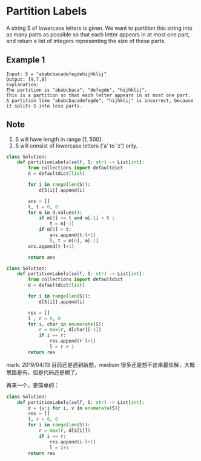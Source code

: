 # Partition Labels

A string S of lowercase letters is given. We want to partition this string into as many parts as possible so that each letter appears in at most one part, and return a list of integers representing the size of these parts.

## Example 1

```text
Input: S = "ababcbacadefegdehijhklij"
Output: [9,7,8]
Explanation:
The partition is "ababcbaca", "defegde", "hijhklij".
This is a partition so that each letter appears in at most one part.
A partition like "ababcbacadefegde", "hijhklij" is incorrect, because it splits S into less parts.
```

## Note

1. S will have length in range [1, 500].
2. S will consist of lowercase letters ('a' to 'z') only.

```python
class Solution:
    def partitionLabels(self, S: str) -> List[int]:
        from collections import defaultdict
        d = defaultdict(list)

        for i in range(len(S)):
            d[S[i]].append(i)

        ans = []
        l, t = 0, 0
        for m in d.values():
            if m[0] <= t and m[-1] > t :
                t = m[-1]
            if m[0] > t:
                ans.append(t-l+1)
                l, t = m[0], m[-1]
        ans.append(t-l+1)

        return ans
```

```python
class Solution:
    def partitionLabels(self, S: str) -> List[int]:
        from collections import defaultdict
        d = defaultdict(list)

        for i in range(len(S)):
            d[S[i]].append(i)

        res = []
        l , r = 0, 0
        for i, char in enumerate(S):
            r = max(r, d[char][-1])
            if i == r:
                res.append(r-l+1)
                l = r + 1
        return res
```

mark: 2019/04/13 目前还是遇到新题，medium 很多还是想不出来最优解，大概思路是有，但是代码还是糊了。

再来一个，更简单的：

```Python
class Solution:
    def partitionLabels(self, S: str) -> List[int]:
        d = {v:i for i, v in enumerate(S)}
        res = []
        l, r = 0, 0
        for i in range(len(S)):
            r = max(r, d[S[i]])
            if i == r:
                res.append(i-l+1)
                l = i+1
        return res

```
